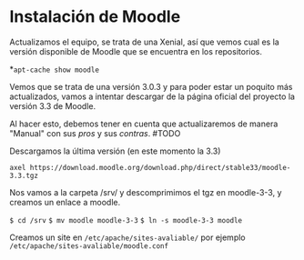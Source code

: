 # Instalación de Moodle

Actualizamos el equipo, se trata de una Xenial, así que vemos cual es la versión disponible de Moodle que se encuentra en los repositorios.

 *`apt-cache show moodle`
 
Vemos que se trata de una versión 3.0.3 y para poder estar un poquito más actualizados, vamos a intentar descargar de la página oficial del proyecto la versión 3.3 de Moodle.

Al hacer esto, debemos tener en cuenta que actualizaremos de manera "Manual" con sus *pros* y sus *contras*.
#TODO 

Descargamos la última versión (en este momento la 3.3)


`axel https://download.moodle.org/download.php/direct/stable33/moodle-3.3.tgz`

Nos vamos a la carpeta /srv/ y descomprimimos el tgz en moodle-3-3, y creamos un enlace a moodle. 

 `$ cd /srv`
 `$ mv moodle moodle-3-3`
 `$ ln -s moodle-3-3 moodle`
 
Creamos un site en `/etc/apache/sites-avaliable/` por ejemplo `/etc/apache/sites-avaliable/moodle.conf`

